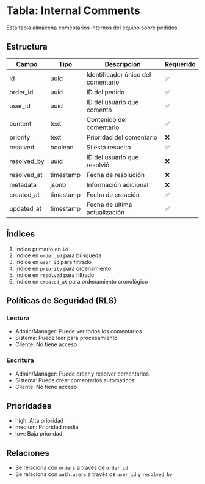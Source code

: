 # Tabla: Internal Comments

Esta tabla almacena comentarios internos del equipo sobre pedidos.

## Estructura

| Campo | Tipo | Descripción | Requerido |
|-------|------|-------------|-----------|
| id | uuid | Identificador único del comentario | ✅ |
| order_id | uuid | ID del pedido | ✅ |
| user_id | uuid | ID del usuario que comentó | ✅ |
| content | text | Contenido del comentario | ✅ |
| priority | text | Prioridad del comentario | ❌ |
| resolved | boolean | Si está resuelto | ✅ |
| resolved_by | uuid | ID del usuario que resolvió | ❌ |
| resolved_at | timestamp | Fecha de resolución | ❌ |
| metadata | jsonb | Información adicional | ❌ |
| created_at | timestamp | Fecha de creación | ✅ |
| updated_at | timestamp | Fecha de última actualización | ✅ |

## Índices

1. Índice primario en `id`
2. Índice en `order_id` para búsqueda
3. Índice en `user_id` para filtrado
4. Índice en `priority` para ordenamiento
5. Índice en `resolved` para filtrado
6. Índice en `created_at` para ordenamiento cronológico

## Políticas de Seguridad (RLS)

### Lectura
- Admin/Manager: Puede ver todos los comentarios
- Sistema: Puede leer para procesamiento
- Cliente: No tiene acceso

### Escritura
- Admin/Manager: Puede crear y resolver comentarios
- Sistema: Puede crear comentarios automáticos
- Cliente: No tiene acceso

## Prioridades

- high: Alta prioridad
- medium: Prioridad media
- low: Baja prioridad

## Relaciones

- Se relaciona con `orders` a través de `order_id`
- Se relaciona con `auth.users` a través de `user_id` y `resolved_by`